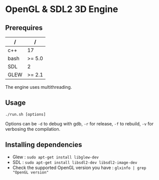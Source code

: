 # OpenGL & SDL2 3D Engine

## Prerequires

  /  |  /
-----|-----
c++  |  17
bash |  >= 5.0
SDL  |  2
GLEW |  >= 2.1

The engine uses multithreading.

## Usage

```
./run.sh [options]
```

Options can be `-d` to debug with gdb, `-r` for release, `-f` to rebuild, `-v` for verbosing the compilation.

## Installing dependencies

* Glew : `sudo apt-get install libglew-dev`
* SDL : `sudo apt-get install libsdl2-dev libsdl2-image-dev`
* Check the supported OpenGL version you have : `glxinfo | grep "OpenGL version"`
